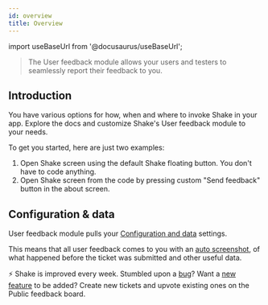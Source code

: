 ```yaml
---
id: overview
title: Overview
---
```


import useBaseUrl from '@docusaurus/useBaseUrl';

>The User feedback module allows your users and testers to seamlessly report their feedback to you.

## Introduction

You have various options for how, when and where to invoke Shake in your app.
Explore the docs and customize Shake's User feedback module to your needs.

To get you started, here are just two examples:

1. Open Shake screen using the default Shake floating button. You don't have to code anything.
2. Open Shake screen from the code by pressing custom "Send feedback" button in the about screen.

## Configuration & data

User feedback module pulls your [Configuration and data](/web/configuration-and-data/overview.md) settings.

This means that all user feedback comes to you with an [auto screenshot](/web/configuration-and-data/screen-capture.md),
of what happened before the ticket was submitted and other useful data.

<p class="p2 mt-80 mb-10">⚡️ Shake is improved every week.
Stumbled upon a <a href="https://feedback.shakebugs.com/bugs">bug</a>?
Want a <a href="https://feedback.shakebugs.com/feature-requests">new feature</a> to be added?
Create new tickets and upvote existing ones on the Public feedback board.</p>
<p></p>
